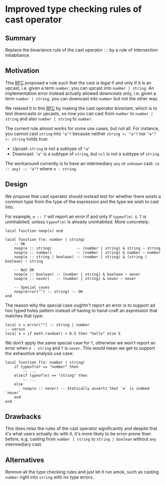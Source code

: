 # Improved type checking rules of cast operator

## Summary

Replace the bivariance rule of the cast operator `::` by a rule of intersection inhabitance.

## Motivation

This [RFC](./syntax-type-ascription.md) proposed a rule such that the cast is legal if and only if it is an upcast, i.e. given a term `number`, you can upcast into `number | string`. An implementation error instead actually allowed _downcasts_ only, i.e. given a term `number | string`, you can downcast into `number` but not the other way.

We relaxed it in this [RFC](./syntax-type-ascription-bidi.md) by making the cast operator _bivariant_, which is to test downcasts _or_ upcasts, so now you can cast from `number` to `number | string` and also `number | string` to `number`.

The current rule almost works for some use cases, but not all. For instance, you cannot cast `string` into `"a"?` because neither `string <: "a"?` nor `"a"? <: string` holds true:
  - Upcast: `string` is not a subtype of `"a"`
  - Downcast: `"a"` is a subtype of `string`, but `nil` is not a subtype of `string`.

The workaround currently is to have an intermediary `any` or `unknown` cast: `(e :: any) :: "a"?` where `e : string`.

## Design

We propose that cast operator should instead test for whether there exists a common type from the type of the expression and the type we wish to cast into.

For example, `e :: T` will report an error if and only if `typeof(e) & T` is uninhabited, unless `typeof(e)` is already uninhabited. More concretely:

```luau
local function noop(x) end

local function f(e: number | string)
    -- OK
    noop(e :: string)           -- (number | string) & string ~ string
    noop(e :: number)           -- (number | string) & number ~ number
    noop(e :: string | boolean) -- (number | string) & (string | boolean) ~ string

    -- Not OK
    noop(e :: boolean) -- (number | string) & boolean ~ never
    noop(e :: never)   -- (number | string) & never ~ never

    -- Special cases
    noop(error("") :: string) -- OK
end
```

The reason why the special case oughtn't report an error is to support ad hoc typed holes pattern instead of having to hand-craft an expression that matches that type:

```luau
local x = error("") :: string | number
-- versus
local x = if math.random() > 0.5 then "hello" else 5
```

We don't apply the same special case for `T`, otherwise we won't report an error when `e : string` and `T` is `never`. This would mean we get to support the exhaustive analysis use case:

```luau
local function f(e: number | string)
    if typeof(e) == "number" then
        -- ...
    elseif typeof(e) == "string" then
        -- ...
    else
        noop(e :: never) -- Statically asserts that `e` is indeed `never`
    end
end
```

## Drawbacks

This does relax the rules of the cast operator significantly and despite that it's what users actually do with it, it's more likely to be error-prone than before, e.g. casting from `number | string` to `string | boolean` without `any` intermediary cast.

## Alternatives

Remove all the type checking rules and just let it run amok, such as casting `number` right into `string` with no type errors.
